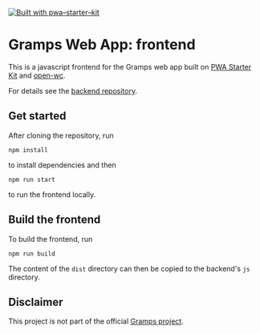 [![Built with pwa–starter–kit](https://img.shields.io/badge/built_with-pwa–starter–kit_-blue.svg)](https://github.com/Polymer/pwa-starter-kit "Built with pwa–starter–kit")

# Gramps Web App: frontend

This is a javascript frontend for the Gramps web app built on [PWA Starter Kit](https://github.com/Polymer/pwa-starter-kit) and [open-wc](https://github.com/open-wc/open-wc).

For details see the [backend repository](https://github.com/DavidMStraub/gramps-webapp).



## Get started

After cloning the repository, run
```
npm install
```
to install dependencies and then 
```
npm run start
```
to run the frontend locally.


## Build the frontend

To build the frontend, run
```
npm run build
```
The content of the `dist` directory can then be copied to the backend's `js` directory.

## Disclaimer

This project is not part of the official [Gramps project](https://gramps-project.org/).
